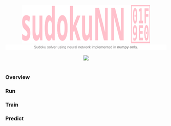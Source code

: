 <p align="center">
    <img src="assets/logo.svg" width="400" height="120">
    <br>
    <img src="assets/caption.svg">
</p>

<p align="center">
    <img src="https://img.shields.io/github/license/bayernmuller/sudoku-nn"/>
</p>

#

### Overview

### Run

### Train

### Predict
